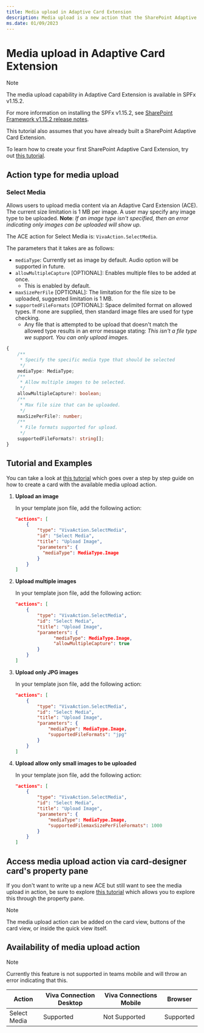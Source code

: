 ```yaml
---
title: Media upload in Adaptive Card Extension
description: Media upload is a new action that the SharePoint Adaptive Card Extension framework supports, which enables third party developers to upload data content to sharepoint.
ms.date: 01/09/2023
---
```

# Media upload in Adaptive Card Extension

> [!NOTE]
> The media upload capability in Adaptive Card Extension is available in SPFx v1.15.2.
>
> For more information on installing the SPFx v1.15.2, see [SharePoint Framework v1.15.2 release notes](../../../../release-1.15.2.md).
>
> This tutorial also assumes that you have already built a SharePoint Adaptive Card Extension.
>
> To learn how to create your first SharePoint Adaptive Card Extension, try out [this tutorial](../../../get-started/build-first-sharepoint-adaptive-card-extension.md).

## Action type for media upload

### Select Media

Allows users to upload media content via an Adaptive Card Extension (ACE). The current size limitation is 1 MB per image. A user may specify any image type to be uploaded. **Note**: _If an image type isn't specified, then an error indicating only images can be uploaded will show up._

The ACE action for Select Media is: `VivaAction.SelectMedia`.

The parameters that it takes are as follows:

- `mediaType`: Currently set as image by default. Audio option will be supported in future.
- `allowMultipleCapture` [OPTIONAL]: Enables multiple files to be added at once.
  - This is enabled by default.
- `maxSizePerFile` [OPTIONAL]: The limitation for the file size to be uploaded, suggested limitation is 1 MB.
- `supportedFileFormats` [OPTIONAL]:  Space delimited format on allowed types. If none are supplied, then standard image files are used for type checking.
  - Any file that is attempted to be upload that doesn't match the allowed type results in an error message stating: _This isn't a file type we support. You can only upload images._

```typescript
{
    /**
     * Specify the specific media type that should be selected
     */
    mediaType: MediaType;
    /**
     * Allow multiple images to be selected.
     */
    allowMultipleCapture?: boolean;
    /**
     * Max file size that can be uploaded.
     */
    maxSizePerFile?: number;
    /**
     * File formats supported for upload.
     */
    supportedFileFormats?: string[];
}
```

## Tutorial and Examples

You can take a look at [this tutorial](./MediaUploadTutorial.md) which goes over a step by step guide on how to create a card with the available media upload action.

1. **Upload an image**
  
    In your template json file, add the following action:
  
    ```json
    "actions": [
        {
            "type": "VivaAction.SelectMedia",
            "id": "Select Media",
            "title": "Upload Image",
            "parameters": {
              "mediaType": MediaType.Image
            }
        }
    ]
    ```

1. **Upload multiple images**
  
    In your template json file, add the following action:
  
    ```json
    "actions": [
        {
            "type": "VivaAction.SelectMedia",
            "id": "Select Media",
            "title": "Upload Image",
            "parameters": {
                  "mediaType": MediaType.Image,
                  "allowMultipleCapture": true
            }
        }
    ]
    ```

1. **Upload only JPG images**
  
    In your template json file, add the following action:
  
    ```json
    "actions": [
        {
            "type": "VivaAction.SelectMedia",
            "id": "Select Media",
            "title": "Upload Image",
            "parameters": {
                "mediaType": MediaType.Image,
                "supportedFileFormats": "jpg"
            }
        }
    ]
    ```

1. **Upload allow only small images to be uploaded**

    In your template json file, add the following action:
  
    ```json
    "actions": [
        {
            "type": "VivaAction.SelectMedia",
            "id": "Select Media",
            "title": "Upload Image",
            "parameters": {
                "mediaType": MediaType.Image,
                "supportedFilemaxSizePerFileFormats": 1000
            }
        }
    ]
    ```

## Access media upload action via card-designer card's property pane

If you don't want to write up a new ACE but still want to see the media upload in action, be sure to explore [this tutorial](./MediaUploadPropertyPane.md) which allows you to explore this through the property pane.

> [!NOTE]
> The media upload action can be added on the card view, buttons of the card view, or inside the quick view itself.

## Availability of media upload action

> [!NOTE]
> Currently this feature is not supported in teams mobile and will throw an error indicating that this.

Action       | Viva Connection Desktop | Viva Connections Mobile | Browser
------------- | ------------- | ------------- | -------------
Select Media | Supported | Not Supported | Supported
